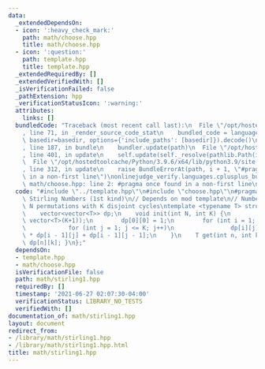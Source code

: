 ```yaml
---
data:
  _extendedDependsOn:
  - icon: ':heavy_check_mark:'
    path: math/choose.hpp
    title: math/choose.hpp
  - icon: ':question:'
    path: template.hpp
    title: template.hpp
  _extendedRequiredBy: []
  _extendedVerifiedWith: []
  _isVerificationFailed: false
  _pathExtension: hpp
  _verificationStatusIcon: ':warning:'
  attributes:
    links: []
  bundledCode: "Traceback (most recent call last):\n  File \"/opt/hostedtoolcache/Python/3.9.6/x64/lib/python3.9/site-packages/onlinejudge_verify/documentation/build.py\"\
    , line 71, in _render_source_code_stat\n    bundled_code = language.bundle(stat.path,\
    \ basedir=basedir, options={'include_paths': [basedir]}).decode()\n  File \"/opt/hostedtoolcache/Python/3.9.6/x64/lib/python3.9/site-packages/onlinejudge_verify/languages/cplusplus.py\"\
    , line 187, in bundle\n    bundler.update(path)\n  File \"/opt/hostedtoolcache/Python/3.9.6/x64/lib/python3.9/site-packages/onlinejudge_verify/languages/cplusplus_bundle.py\"\
    , line 401, in update\n    self.update(self._resolve(pathlib.Path(included), included_from=path))\n\
    \  File \"/opt/hostedtoolcache/Python/3.9.6/x64/lib/python3.9/site-packages/onlinejudge_verify/languages/cplusplus_bundle.py\"\
    , line 312, in update\n    raise BundleErrorAt(path, i + 1, \"#pragma once found\
    \ in a non-first line\")\nonlinejudge_verify.languages.cplusplus_bundle.BundleErrorAt:\
    \ math/choose.hpp: line 2: #pragma once found in a non-first line\n"
  code: "#include \"../template.hpp\"\n#include \"choose.hpp\"\n#pragma once\n\n//\
    \ Stirling Numbers (1st kind)\n// Depends on mod template\n// Number of length\
    \ N permutations with K disjoint cycles\ntemplate <typename T> struct Stir1 {\n\
    \    vector<vector<T>> dp;\n    void init(int N, int K) {\n        dp.assign(N+1,\
    \ vector<T>(K+1));\n        dp[0][0] = 1;\n        for (int i = 1; i <= N; i++)\n\
    \            for (int j = 1; j <= K; j++)\n                dp[i][j] = (i - 1)\
    \ * dp[i - 1][j] + dp[i - 1][j - 1];\n    }\n    T get(int n, int k) { return\
    \ dp[n][k]; }\n};"
  dependsOn:
  - template.hpp
  - math/choose.hpp
  isVerificationFile: false
  path: math/stirling1.hpp
  requiredBy: []
  timestamp: '2021-06-27 02:07:30-04:00'
  verificationStatus: LIBRARY_NO_TESTS
  verifiedWith: []
documentation_of: math/stirling1.hpp
layout: document
redirect_from:
- /library/math/stirling1.hpp
- /library/math/stirling1.hpp.html
title: math/stirling1.hpp
---
```

